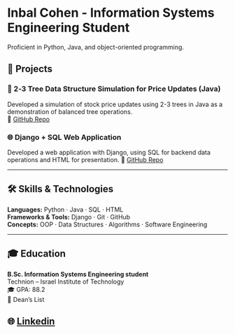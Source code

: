 # Inbal Cohen - Information Systems Engineering Student
  
Proficient in Python, Java, and object-oriented programming.


## 📌 Projects

### 🌳 2‑3 Tree Data Structure Simulation for Price Updates (Java)  
Developed a simulation of stock price updates using 2-3 trees in Java as a demonstration of balanced tree operations.  
🔗 [GitHub Repo](https://github.com/Cohen-inbal/stock-tree-simulation)

### 🌐 Django + SQL Web Application  
Developed a web application with Django, using SQL for backend data operations and HTML for presentation. 
🔗 [GitHub Repo](https://github.com/Cohen-inbal/Django-Project)

---

## 🛠️ Skills & Technologies

**Languages:** Python · Java · SQL · HTML  
**Frameworks & Tools:** Django · Git · GitHub  
**Concepts:** OOP · Data Structures · Algorithms · Software Engineering

---

## 🎓 Education

**B.Sc. Information Systems Engineering student**  
Technion – Israel Institute of Technology  
🎓 GPA: 88.2  
🏅 Dean’s List

## 🌐 [Linkedin](https://www.linkedin.com/in/inbal-cohen-141471355/)
